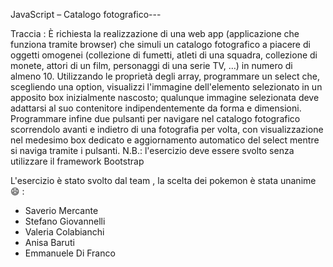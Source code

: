 JavaScript – Catalogo fotografico---

Traccia : È richiesta la realizzazione di una web app (applicazione che funziona tramite browser) che simuli un catalogo fotografico a piacere di oggetti omogenei (collezione di fumetti, atleti di
una squadra, collezione di monete, attori di un film, personaggi di una serie TV, …) in numero di almeno 10.
Utilizzando le proprietà degli array, programmare un select che, scegliendo una option, visualizzi l'immagine dell'elemento selezionato in un apposito box inizialmente nascosto;
qualunque immagine selezionata deve adattarsi al suo contenitore indipendentemente da forma e dimensioni.
Programmare infine due pulsanti per navigare nel catalogo fotografico scorrendolo avanti e indietro di una fotografia per volta, con visualizzazione nel medesimo box dedicato e
aggiornamento automatico del select mentre si naviga tramite i pulsanti.
N.B.: l'esercizio deve essere svolto senza utilizzare il framework Bootstrap

L'esercizio è stato svolto dal team , la scelta dei pokemon è stata unanime 😄 :

- Saverio Mercante
- Stefano Giovannelli
- Valeria Colabianchi
- Anisa Baruti
- Emmanuele Di Franco

